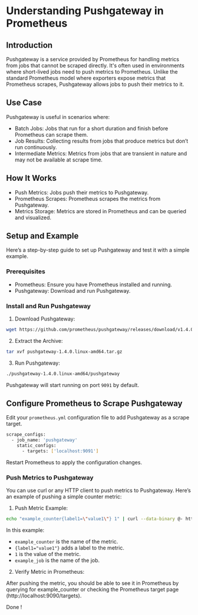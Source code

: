 # Understanding Pushgateway in Prometheus
## **Introduction**

Pushgateway is a service provided by Prometheus for handling metrics from jobs that cannot be scraped directly. It's often used in environments where short-lived jobs need to push metrics to Prometheus. Unlike the standard Prometheus model where exporters expose metrics that Prometheus scrapes, Pushgateway allows jobs to push their metrics to it.

## **Use Case** 

Pushgateway is useful in scenarios where:

- Batch Jobs:
Jobs that run for a short duration and finish before Prometheus can scrape them.
- Job Results:
Collecting results from jobs that produce metrics but don’t run continuously.
- Intermediate Metrics:
Metrics from jobs that are transient in nature and may not be available at scrape time.

## How It Works

- Push Metrics:
Jobs push their metrics to Pushgateway.
- Prometheus Scrapes:
Prometheus scrapes the metrics from Pushgateway.
- Metrics Storage:
Metrics are stored in Prometheus and can be queried and visualized.

## Setup and Example
Here’s a step-by-step guide to set up Pushgateway and test it with a simple example.

### Prerequisites
- Prometheus: Ensure you have Prometheus installed and running.
- Pushgateway: Download and run Pushgateway.

### Install and Run Pushgateway

1. Download Pushgateway:

```bash
wget https://github.com/prometheus/pushgateway/releases/download/v1.4.0/pushgateway-1.4.0.linux-amd64.tar.gz
```
2. Extract the Archive:

```bash
tar xvf pushgateway-1.4.0.linux-amd64.tar.gz
```
3. Run Pushgateway:

```bash
./pushgateway-1.4.0.linux-amd64/pushgateway
```
Pushgateway will start running on port `9091` by default.

## Configure Prometheus to Scrape Pushgateway

Edit your `prometheus.yml` configuration file to add Pushgateway as a scrape target.

```bash
scrape_configs:
  - job_name: 'pushgateway'
    static_configs:
      - targets: ['localhost:9091']
```
Restart Prometheus to apply the configuration changes.

### Push Metrics to Pushgateway

You can use curl or any HTTP client to push metrics to Pushgateway. Here’s an example of pushing a simple counter metric:

1. Push Metric Example:

``` bash
echo "example_counter{label1=\"value1\"} 1" | curl --data-binary @- http://localhost:9091/metrics/job/example_job
```

In this example:

- `example_counter` is the name of the metric.
- `{label1="value1"}` adds a label to the metric.
- `1` is the value of the metric.
- `example_job` is the name of the job.

2. Verify Metric in Prometheus:

After pushing the metric, you should be able to see it in Prometheus by querying for example_counter or checking the Prometheus target page (http://localhost:9090/targets).

Done !



